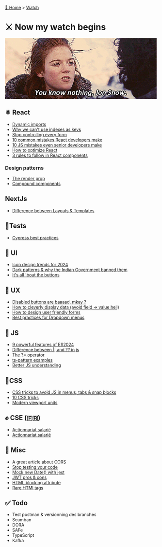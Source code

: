 [🏡 Home](../index.md) > [Watch](index.md)

# ⚔️ Now my watch begins

![youknownothing.gif](..%2Fassets%2Fimg%2Fyouknownothing.gif)

## ⚛️ React
- [Dynamic imports](https://medium.com/@shubham3480/dynamic-imports-in-react-3e3e7ad1d210)
- [Why we can't use indexes as keys](https://javascript.plainenglish.io/why-cant-we-use-indexes-as-keys-in-react-9f914f5910df)
- [Stop controlling every form](https://mostlyfocusedmike.medium.com/stop-controlling-every-form-in-react-use-formdata-instead-c26d89409afe)
- [10 common mistakes React developers make](https://simuratli.medium.com/10-common-mistakes-react-developers-make-and-how-to-avoid-them-53bceadc6954)
- [10 JS mistakes even senior developers make](https://javascript.plainenglish.io/10-javascript-mistakes-even-senior-developers-make-and-how-to-avoid-them-f0e0fafdd603)
- [How to optimize React](https://medium.com/@onix_react/react-optimization-techniques-e384b1ceb794)
- [3 rules to follow in React components](https://levelup.gitconnected.com/follow-these-3-rules-in-your-react-components-or-i-will-ask-you-to-refactor-896a45170425)

### Design patterns
- [The render prop](https://javascript.plainenglish.io/react-design-pattern-the-render-prop-208f37f9ec2e)
- [Compound components](https://javascript.plainenglish.io/compound-components-pattern-in-react-4c176c18f9ba)

## NextJs
- [Difference between Layouts & Templates](https://blog.stackademic.com/difference-between-layout-and-template-in-next-js-d97dba332f67)

## 🤞Tests
- [Cypress best practices](https://docs.cypress.io/guides/references/best-practices)

## 🎨 UI
- [Icon design trends for 2024](https://uxplanet.org/icon-design-trends-for-2024-703cd080436e)
- [Dark patterns & why the Indian Government banned them](https://bootcamp.uxdesign.cc/dark-patterns-are-now-illegal-in-india-6b3c35c5ce50)
- [It's all 'bout the buttons](https://uxdesign.cc/button-design-user-interface-components-series-85243b6736c7)

## 🍿 UX
- [Disabled buttons are baaaad, mkay ?](https://uxplanet.org/disabled-buttons-ux-usability-issues-and-how-to-avoid-them-8f2246186e80)
- [How to cleverly display data (avoid field -> value hell)](https://uxmovement.medium.com/a-better-way-to-display-data-than-field-value-e041cca9a6a9)
- [How to design user friendly forms](https://medium.com/yld-blog/how-to-design-user-friendly-forms-f71b37ec959e)
- [Best practices for Dropdown menus](https://uxplanet.org/10-best-practices-for-designing-drop-down-menu-b8f8705c9641)

## 🍵 JS
- [9 powerful features of ES2024](https://medium.com/@asierr/9-powerful-features-of-es2024-that-will-change-how-you-write-javascript-daa9d8a58e36)
- [Difference between || and ?? in js](https://medium.com/coding-beauty/javascript-logical-or-vs-nullish-coalescing-operator-6c711b08d583)
- [The ?= operator](https://medium.com/coding-beauty/new-javascript-operator-1e60dea05654)
- [ts-pattern examples](https://tauantcamargo.medium.com/how-ts-pattern-can-improve-your-code-readability-d64996841646)
- [Better JS understanding](https://levelup.gitconnected.com/if-you-can-answer-these-7-questions-correctly-youre-decent-at-javascript-71e0ce9d7ac9)

## 💄CSS
- [CSS tricks to avoid JS in menus, tabs & snap blocks](https://medium.com/@bogdanfromkyiv/no-js-required-you-can-do-this-with-css-e4635e40502c)
- [10 CSS tricks](https://medium.com/@arnoldgunter/10-css-tricks-that-saved-me-plenty-of-work-and-time-3698e69d7bac)
- [Modern viewport units](https://medium.com/@dimeloper/viewport-height-and-width-units-in-modern-css-1cc919392fde)

## ✊ CSE (🇫🇷)
- [Actionnariat salarié](https://www.economie.gouv.fr/entreprises/comment-fonctionne-lactionnariat-salarie)
- [Actionnariat salarié](https://www.impots.gouv.fr/particulier/lactionnariat-salarie)

## 🍕 Misc
- [A great article about CORS](https://levelup.gitconnected.com/cors-finally-explained-simply-ae42b52a70a3)
- [Stop testing your code](https://medium.com/xendit-engineering/stop-testing-your-code-06c46dbb6554)
- [Mock new Date() with jest](https://www.benoitpaul.com/blog/javascript/jest-mock-date/)
- [JWT pros & cons](https://blog.stackademic.com/why-do-many-people-not-recommend-using-jwt-9147b2c899f8)
- [HTML blocking attribute](https://medium.com/javascript-zone/a-deep-dive-into-htmls-new-blocking-attribute-12ccb3243341)
- [Rare HTMl tags](https://medium.com/coding-beauty/rare-html-tags-9ed55211acd5)

## ✅ Todo

- Test postman & versionning des branches
- Scumban
- DORA
- SAFe
- TypeScript
- Kafka

